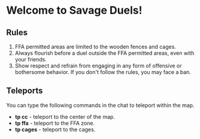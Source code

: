# Welcome to Savage Duels!

## Rules
1. FFA permitted areas are limited to the wooden fences and cages.
2. Always flourish before a duel outside the FFA permitted areas, even with your friends.
3. Show respect and refrain from engaging in any form of offensive or bothersome behavior.
If you don't follow the rules, you may face a ban.

## Teleports
You can type the following commands in the chat to teleport within the map.
- **tp cc** - teleport to the center of the map.
- **tp ffa** - teleport to the FFA zone.
- **tp cages** - teleport to the cages.
